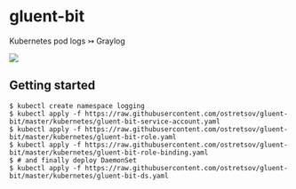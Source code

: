 # gluent-bit
Kubernetes pod logs ↣ Graylog

[![](https://images.microbadger.com/badges/image/ostretsov/gluent-bit.svg)](https://microbadger.com/images/ostretsov/gluent-bit "Get your own image badge on microbadger.com")

## Getting started
```shell script
$ kubectl create namespace logging
$ kubectl apply -f https://raw.githubusercontent.com/ostretsov/gluent-bit/master/kubernetes/gluent-bit-service-account.yaml
$ kubectl apply -f https://raw.githubusercontent.com/ostretsov/gluent-bit/master/kubernetes/gluent-bit-role.yaml
$ kubectl apply -f https://raw.githubusercontent.com/ostretsov/gluent-bit/master/kubernetes/gluent-bit-role-binding.yaml
$ # and finally deploy DaemonSet
$ kubectl apply -f https://raw.githubusercontent.com/ostretsov/gluent-bit/master/kubernetes/gluent-bit-ds.yaml
```